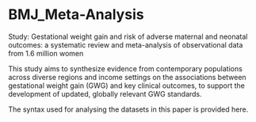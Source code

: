 # BMJ_Meta-Analysis
Study: Gestational weight gain and risk of adverse maternal and neonatal outcomes:  a systematic review and meta-analysis of observational data from 1.6 million women

This study aims to synthesize evidence from contemporary populations across diverse regions and income settings on the associations between gestational weight gain (GWG) and key clinical outcomes, to support the development of updated, globally relevant GWG standards.

The syntax used for analysing the datasets in this paper is provided here.
